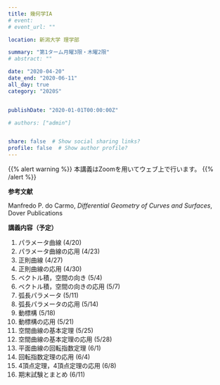 ```yaml
---
title: 幾何学IA
# event: 
# event_url: ""

location: 新潟大学 理学部

summary: "第1ターム月曜3限・木曜2限"
# abstract: ""

date: "2020-04-20"
date_end: "2020-06-11"
all_day: true
category: "2020S"


publishDate: "2020-01-01T00:00:00Z"

# authors: ["admin"]


share: false  # Show social sharing links?
profile: false  # Show author profile?
---
```

{{% alert warning %}}
本講義はZoomを用いてウェブ上で行います。
{{% /alert %}}

**参考文献**

Manfredo P. do Carmo, *Differential Geometry of Curves and Surfaces*, Dover Publications

**講義内容（予定）**

1. パラメータ曲線 (4/20)
2. パラメータ曲線の応用 (4/23)
3. 正則曲線 (4/27)
4. 正則曲線の応用 (4/30)
5. ベクトル積，空間の向き (5/4)
6. ベクトル積，空間の向きの応用 (5/7)
7. 弧長パラメータ (5/11)
8. 弧長パラメータの応用 (5/14)
9. 動標構 (5/18)
10. 動標構の応用 (5/21)
11. 空間曲線の基本定理 (5/25)
12. 空間曲線の基本定理の応用 (5/28)
13. 平面曲線の回転指数定理 (6/1)
14. 回転指数定理の応用 (6/4)
15. 4頂点定理，4頂点定理の応用 (6/8)
16. 期末試験とまとめ (6/11)
